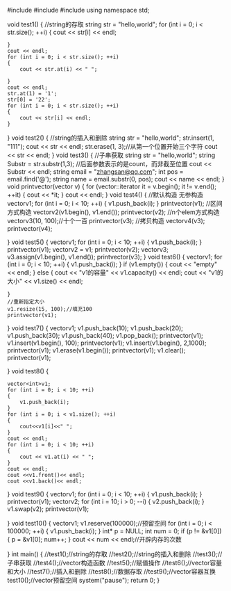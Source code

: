 #include<iostream>
#include<string>
#include<vector>
using namespace std;


void test1()
{
	//string的存取
	string str = "hello,world";
	for (int i = 0; i < str.size(); ++i)
	{
		cout << str[i] << endl;

	}
	cout << endl;
	for (int i = 0; i < str.size(); ++i)
	{
		cout << str.at(i) << " ";
	
	}
	cout << endl;
	str.at(1) = '1';
	str[0] = '22';
	for (int i = 0; i < str.size(); ++i)
	{
		cout << str[i] << endl;
	}
}
void test2()
{
	//string的插入和删除
	string str = "hello,world";
	str.insert(1, "111");
	cout << str << endl;
	str.erase(1, 3);//从第一个位置开始三个字符
	cout << str << endl;
}
void test3()
{
	//子串获取
	string str = "hello,world";
	string Substr = str.substr(1,3);
	//后面参数表示的是count，而非截至位置
	cout << Substr << endl;
	string email = "zhangsan@qq.com";
	int pos = email.find('@');
	string name = email.substr(0, pos);
	cout << name << endl;
}
void printvector(vector<int> v)
{
	for (vector<int>::iterator it = v.begin(); it != v.end(); ++it)
	{
		cout << *it;
	}
	cout << endl;
}
void test4()
{
	//默认构造 无参构造
	vector<int>v1;
	for (int i = 0; i < 10; ++i)
	{
		v1.push_back(i);
	}
	printvector(v1);
	//区间方式构造
	vector<int>v2(v1.begin(), v1.end());
	printvector(v2);
	//n个elem方式构造
	vector<int>v3(10, 100);//十个一百
	printvector(v3);
	//拷贝构造
	vector<int>v4(v3);
	printvector(v4);
	
}
void test5()
{
	vector<int>v1;
	for (int i = 0; i < 10; ++i)
	{
		v1.push_back(i);
	}
	printvector(v1);
	vector<int>v2 = v1;
	printvector(v2);
	vector<int>v3;
	v3.assign(v1.begin(), v1.end());
	printvector(v3);
}
void test6()
{
	vector<int>v1;
	for (int i = 0; i < 10; ++i)
	{
		v1.push_back(i);
	}
	if (v1.empty())
	{
		cout << "empty" << endl;
	}
	else {
		cout << "v1的容量" << v1.capacity() << endl;
		cout << "v1的大小" << v1.size() << endl;

	}
	//重新指定大小
	v1.resize(15, 100);//填充100
	printvector(v1);
}
void test7()
{
	vector<int>v1;
	v1.push_back(10);
	v1.push_back(20);
	v1.push_back(30);
	v1.push_back(40);
	v1.pop_back();
	printvector(v1);
	v1.insert(v1.begin(), 100);
	printvector(v1);
	v1.insert(v1.begin(), 2,1000);
	printvector(v1);
	v1.erase(v1.begin());
	printvector(v1);
	v1.clear();
	printvector(v1);
	
}
void test8()
{

	vector<int>v1;
	for (int i = 0; i < 10; ++i)
	{
		v1.push_back(i);
	}
	for (int i = 0; i < v1.size(); ++i)
	{
		cout<<v1[i]<<" ";
	}
	cout << endl;
	for (int i = 0; i < 10; ++i)
	{
		cout << v1.at(i) << " ";
	}
	cout << endl;
	cout <<v1.front()<< endl;
	cout <<v1.back()<< endl;
}
void test9()
{
	vector<int>v1;
	for (int i = 0; i < 10; ++i)
	{
		v1.push_back(i);
	}
	printvector(v1);
	vector<int>v2;
	for (int i = 10; i > 0; --i)
	{
		v2.push_back(i);
	}
	v1.swap(v2);
	printvector(v1);

}
void test10()
{
	vector<int>v1;
	v1.reserve(100000);//预留空间
	for (int i = 0; i < 100000; ++i)
	{
		v1.push_back(i);
	}
	int* p = NULL;
	int num = 0;
	if (p != &v1[0])
	{
		p = &v1[0];
		num++;
	}
	cout << num << endl;//开辟内存的次数

}
int main()
{
	//test1();//string的存取
	//test2();//string的插入和删除
	//test3();//子串获取
	//test4();//vector构造函数
	//test5();//赋值操作
	//test6();//vector容量和大小
	//test7();//插入和删除
	//test8();//数据存取
	//test9();//vector容器互换
	test10();//vector预留空间
	system("pause");
	return 0;
}